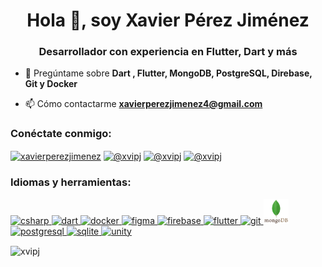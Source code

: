 <h1 align="center">Hola 👋, soy Xavier Pérez Jiménez</h1>
<h3 align="center">Desarrollador con experiencia en Flutter, Dart y más</h3>

- 💬 Pregúntame sobre **Dart , Flutter, MongoDB, PostgreSQL, Direbase, Git y Docker**

- 📫 Cómo contactarme **xavierperezjimenez4@gmail.com**

<h3 align="left">Conéctate conmigo:</h3>
<p align=" izquierda">
<a href="https://linkedin.com/in/xavierperezjimenez" target="blank"><img align="center" src="https://raw.githubusercontent.com/rahuldkjain/github- perfil-readme-generator/master/src/images/icons/Social/linked-in-alt.svg" alt="xavierperezjimenez" height="30" width="40" /></a> <a href=
" https://fb.com/@xvipj" target="blank"><img align="center" src="https://raw.githubusercontent.com/rahuldkjain/github-profile-readme-generator/master/src /images/icons/Social/facebook.svg" alt="@xvipj" height="30" width="40" /></a>
<a href="https://instagram.com/@xvipj" objetivo ="en blanco"><img align="center" src="https://raw.githubusercontent.com/rahuldkjain/github-profile-readme-generator/master/src/images/icons/Social/instagram.svg" alt ="@xvipj" altura="30" ancho="40" /></a>
<a href="https://www.youtube.com/c/@xvipj" target="blank"><img align ="center" src="https://raw.githubusercontent.com/rahuldkjain/github-profile-readme-generator/master/src/images/icons/Social/youtube.svg" alt="@xvipj" height=" 30" width="40" /></a>
</p>

<h3 align="left">Idiomas y herramientas:</h3>
<p align="left"> <a href="https://www.w3schools.com/cs/" target="_blank" rel="noreferrer"> <img src="https://raw.githubusercontent. com/devicons/devicon/master/icons/csharp/csharp-original.svg" alt="csharp" width="40" height="40"/> </a> <a href="https://dart. dev" target="_blank" rel="noreferrer"> <img src="https://www.vectorlogo.zone/logos/dartlang/dartlang-icon.svg" alt="dart" width="40" height= "40"/> </a> <a href="https://www.docker.com/" target="_blank" rel="noreferrer"> <img src="https://raw.githubusercontent.com /devicons/devicon/master/icons/docker/docker-original-wordmark.svg" alt="docker" width="40" height="40"/> </a> <a href="https://www .figma.com/" target="_blank" rel="noreferrer"> <img src="https://www.vectorlogo.zone/logos/figma/figma-icon.svg" alt="figma" width=" 40" altura="40"/> </a> <a href="https://firebase.google.com/" target="_blank" rel="noreferrer"> <img src="https://www .vectorlogo.zone/logos/firebase/firebase-icon.svg" alt="firebase" width="40" height="40"/> </a> <a href="https://flutter.dev" objetivo ="_blank" rel="noreferrer"> <img src="https://www.vectorlogo.zone/logos/flutterio/flutterio-icon.svg" alt="flutter" width="40" height="40" /> </a> <a href="https://git-scm.com/" target="_blank" rel="noreferrer"> <img src="https://www.vectorlogo.zone/logos/ git-scm/git-scm-icon.svg" alt="git" width="40" height="40"/> </a> <a href="https://www.mongodb.com/" objetivo ="_blank" rel="noreferrer"> <img src="https://raw.githubusercontent.com/devicons/devicon/master/icons/mongodb/mongodb-original-wordmark.svg" alt="mongodb" width= "40" altura="40"/> </a> <a href="https://www.postgresql.org" target="_blank" rel="noreferrer"> <img src="https://raw .githubusercontent.com/devicons/devicon/master/icons/postgresql/postgresql-original-wordmark.svg" alt="postgresql" width="40" height="40"/> </a> <a href="https //www.sqlite.org/" target="_blank" rel="noreferrer"> <img src="https://www.vectorlogo.zone/logos/sqlite/sqlite-icon.svg" alt="sqlite" width="40" height ="40"/> </a> <a href="https://unity.com/" target="_blank" rel="noreferrer"> <img src="https://www.vectorlogo.zone/ logos/unity3d/unity3d-icon.svg" alt="unity" width="40" height="40"/> </a> </p>

<p><img align="center" src="https: //github-readme-streak-stats.herokuapp.com/?user=xvipj&" alt="xvipj" /></p>
